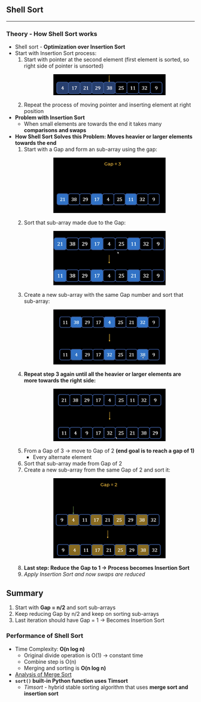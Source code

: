 ## Shell Sort
---
### Theory - How Shell Sort works
- Shell sort - **Optimization over Insertion Sort**
- Start with Insertion Sort process:
    1) Start with pointer at the second element (first element is sorted, so right side of pointer is unsorted) <p align="center"><img src="Images/pointer.png" width="300"></p>
    2) Repeat the process of moving pointer and inserting element at right position
- **Problem with Insertion Sort**
    - When small elements are towards the end it takes many **comparisons and swaps** 
- **How Shell Sort Solves this Problem: Moves heavier or larger elements towards the end**
    1) Start with a Gap and form an sub-array using the gap: <p align="center"><img src="Images/gap3.png" width="300"></p>
    2) Sort that sub-array made due to the Gap: <p align="center"><img src="Images/sortSub.png" width="300"></p>
    3) Create a new sub-array with the same Gap number and sort that sub-array: <p align="center"><img src="Images/secondSub.png" width="300"></p>
    4) **Repeat step 3 again until all the heavier or larger elements are more towards the right side:** <p align="center"><img src="Images/larger.png" width="300"></p>
    5) From a Gap of 3 -> move to Gap of 2 **(end goal is to reach a gap of 1)**
        - Every alternate element
    6) Sort that sub-array made from Gap of 2
    7) Create a new sub-array from the same Gap of 2 and sort it: <p align="center"><img src="Images/gap2.png" width="300"></p>
    8) **Last step: Reduce the Gap to 1 -> Process becomes Insertion Sort**
    9) *Apply Insertion Sort and now swaps are reduced*
## Summary
1) Start with **Gap = n/2** and sort sub-arrays
2) Keep reducing Gap by n/2 and keep on sorting sub-arrays
3) Last iteration should have Gap = 1 -> Becomes Insertion Sort
### Performance of Shell Sort
- Time Complexity: **O(n log n)**
    - Original divide operation is O(1) -> constant time
    - Combine step is O(n)
    - Merging and sorting is **O(n log n)**
- [Analysis of Merge Sort](https://www.khanacademy.org/computing/computer-science/algorithms/merge-sort/a/analysis-of-merge-sort)
- **```sort()``` built-in Python function uses Timsort**
    - *Timsort* - hybrid stable sorting algorithm that uses **merge sort and insertion sort**